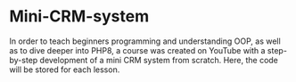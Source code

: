 # Mini-CRM-system
In order to teach beginners programming and understanding OOP, as well as to dive deeper into PHP8, a course was created on YouTube with a step-by-step development of a mini CRM system from scratch. Here, the code will be stored for each lesson.
